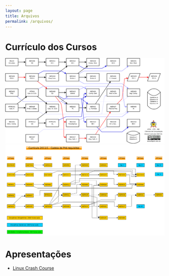 ```yaml
---
layout: page
title: Arquivos
permalink: /arquivos/
---
```

# Currículo dos Cursos
![Currículo do Curso de Ciências da Computação](/img/CCO.png "Currículo do Curso de Ciências da Computação")
![Currículo do Curso de Sistemas de Informação](/img/SIN.png "Currículo do Curso de Sistemas de Informação")

# Apresentações
* [Linux Crash Course](https://github.com/pet-comp-ufsc/linux-crash-course)
